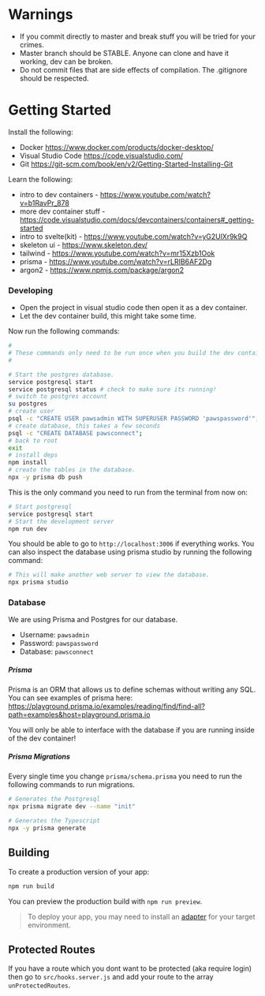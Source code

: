 # Warnings

- If you commit directly to master and break stuff you will be tried for your crimes.
- Master branch should be STABLE. Anyone can clone and have it working, dev can be broken.
- Do not commit files that are side effects of compilation. The .gitignore should be respected.

# Getting Started

Install the following:

- Docker https://www.docker.com/products/docker-desktop/
- Visual Studio Code https://code.visualstudio.com/
- Git https://git-scm.com/book/en/v2/Getting-Started-Installing-Git

Learn the following:

- intro to dev containers - https://www.youtube.com/watch?v=b1RavPr_878
- more dev container stuff - https://code.visualstudio.com/docs/devcontainers/containers#_getting-started
- intro to svelte(kit) - https://www.youtube.com/watch?v=yG2UlXr9k9Q
- skeleton ui - https://www.skeleton.dev/
- tailwind - https://www.youtube.com/watch?v=mr15Xzb1Ook
- prisma - https://www.youtube.com/watch?v=rLRIB6AF2Dg
- argon2 - https://www.npmjs.com/package/argon2

### Developing

- Open the project in visual studio code then open it as a dev container.
- Let the dev container build, this might take some time.

Now run the following commands:

```bash
#
# These commands only need to be run once when you build the dev container!!!
#

# Start the postgres database.
service postgresql start
service postgresql status # check to make sure its running!
# switch to postgres account
su postgres
# create user
psql -c "CREATE USER pawsadmin WITH SUPERUSER PASSWORD 'pawspassword'";
# create database, this takes a few seconds
psql -c "CREATE DATABASE pawsconnect";
# back to root
exit
# install deps
npm install
# create the tables in the database.
npx -y prisma db push
```

This is the only command you need to run from the terminal from now on:

```bash
# Start postgresql
service postgresql start
# Start the development server
npm run dev
```

You should be able to go to `http://localhost:3006` if everything works. You can also inspect the database using prisma studio by running the following command:

```bash
# This will make another web server to view the database.
npx prisma studio
```

### Database

We are using Prisma and Postgres for our database. 

- Username: `pawsadmin`
- Password: `pawspassword`
- Database: `pawsconnect`

##### Prisma

Prisma is an ORM that allows us to define schemas without writing any SQL. You can see examples of prisma here: https://playground.prisma.io/examples/reading/find/find-all?path=examples&host=playground.prisma.io

You will only be able to interface with the database if you are running inside of the dev container!

##### Prisma Migrations

Every single time you change `prisma/schema.prisma` you need to run the following commands to run migrations.

```bash
# Generates the Postgresql
npx prisma migrate dev --name "init"

# Generates the Typescript
npx -y prisma generate
```

## Building

To create a production version of your app:

```bash
npm run build
```

You can preview the production build with `npm run preview`.

> To deploy your app, you may need to install an [adapter](https://kit.svelte.dev/docs/adapters) for your target environment.

## Protected Routes

If you have a route which you dont want to be protected (aka require login) then go to `src/hooks.server.js` and add your route to the array `unProtectedRoutes`.